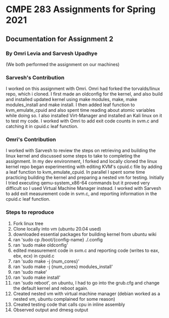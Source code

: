 # CMPE 283 Assignments for Spring 2021
## Documentation for Assignment 2
### By Omri Levia and Sarvesh Upadhye
(We both performed the assignment on our machines)


### Sarvesh's Contribution
I worked on this assignment with Omri. Omri had forked the torvalds/linux repo, which i cloned. I first made an oldconfig for the kernel, and also build and installed updated kernel using make modules, make, make modules_install and make install. I then added leaf function to kvm_emulate_cpuid and also spent time reading about atomic variables while doing so. I also installed Virt-Manager and installed an Kali linux on it to test my code. I worked with Omri to add exit code counts in svm.c and catching it in cpuid.c leaf function.

### Omri's Contribution
I worked with Sarvesh to review the steps on retrieving and building the linux kernel and discussed some steps to take to completing the assignment. In my dev environment, I forked and locally cloned the linux kernel repo began experimenting with editing KVM's cpuid.c file by adding a leaf function to kvm_emulate_cpuid. In parallel I spent some time practicing building the kernel and preparing a nested vm for testing. Initially I tried executing qemu-system_x86-64 commands but it proved very difficult so I used Virtual Machine Manager instead. I worked with Sarvesh to add exit measurement code in svm.c, and reporting information in the cpuid.c leaf function. 

### Steps to reproduce
1. Fork linux tree
2. Clone locally into vm (ubuntu 20.04 used)
3. downloaded essential packages for building kernel from ubuntu wiki 
4. ran 'sudo cp /boot/{config-name} ./.config
5. ran 'sudo make oldconfig'
6. edited measurement code in svm.c and reporting code (writes to eax, ebx, ecx) in cpuid.c
7. ran 'sudo make -j {num_cores}'
8. ran 'sudo make -j {num_cores} modules_install'
9. ran 'sudo make'
10. ran 'sudo make install'
11. ran 'sudo reboot', on ubuntu, I had to go into the grub.cfg and change the default kernel and reboot again. 
12. Created nested vm with virtual machine manager (debian worked as a nested vm, ubuntu complained for some reason)
13. Created testing code that calls cpu in inline assembly 
14. Observed output and dmesg output



